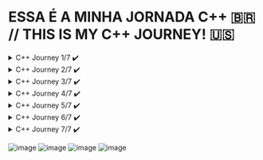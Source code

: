 # ESSA É A MINHA JORNADA C++ 🇧🇷 // THIS IS MY C++ JOURNEY! 🇺🇸

<details>
<summary>C++ Journey 1/7 ✔️</summary>

## Para rodar o jogo da advinhação 🇧🇷 // To run the guessing game! 🇺🇸 ▶️
```
g++ Step1_knowing_the_language/guessingGame/guessingGame.cpp -o  Step1_knowing_the_language/guessingGame/guessingGame && ./Step1_knowing_the_language/guessingGame/guessingGame
```

## Para rodar o jogo da forca 🇧🇷 // To run the hangman game! 🇺🇸 ▶️
```
make ./Step1_knowing_the_language/hangmanGame/hangman && ./Step1_knowing_the_language/hangmanGame/hangman
```

<details>
<summary>C++: CONHECENDO A LINGUAGEM E A STL 🇧🇷</summary> 
  Parabéns! Finalizamos dois projetos do curso de Introdução à Linguagem C++!
  
  Faremos uma rápida revisão. O primeiro projeto foi o Jogo da Adivinhação; aprendemos a ler valores com `cin` e imprimi-los com `cout`, além de inserir quebra de linha com `endl;`.
  
  Também vimos alguns tipos novos de C++ que não tínhamos em C, como o `bool` e as constantes `const`, usadas para marcar as variáveis como inalteráveis. Tivemos a oportunidade de revisar algumas funções como setar a semente dos números aleatórios de `srand()`  e recebê-los com `rand()`. Usamos também `abs()` que retorna um valor absoluto do número.
  
  Revimos também a utilização de números reais em contas, usando variáveis do tipo `double` para resolver problemas da pontuação no jogo, modificando a saída de C++ para imprimi-lo com duas casas decimais após a vírgula com `precision()` e `fixed`.
  
  Já no segundo projeto, o Jogo da Forca, nos aprofundamos muito nos novos tipos de C++ ao usar `string`, que são valores como palavras ou frases que nos ajudam a lidar com essa categoria de dados. Ainda, utilizamos o `map` para exercer função de dicionário, permitindo-nos guardas as variáveis chutadas e não chutadas como caracteres ao invés de números.
  
  Vimos inclusive o vetor de alocação dinâmica vector, o qual também recebe uma variável genérica, como quando guardamos os chutes errados feitos pelo usuário, inserimos `char` dentro. Quando quisemos ler um arquivo e guardá-lo dentro de um vetor escrevendo vector,`string`>.
  
  Iteramos sob `string` ou vector em C++11 com laços de repetição diferenciados, o que torna a leitura do código mais fácil e sucinto. Ao invés de gerarmos um índice que passa por todas as posições de um vetor, reduzimos apenas para a variável a ser iterada direto na letra que é parte da `palavra-secreta`.
  
  Mais para o final do projeto, aprendemos a lidar com arquivos externos; como fazer a leitura destes com `ifstream` e sua escrita com `ofstream`, os quais são sintaxes bastante parecidas com `cin` e `cout` respectivamente.

</details>

<details>
<summary>C++: GETTING TO KNOW THE LANGUAGE AND THE STL 🇺🇸</summary> 
  Congratulations! We have completed two projects in the Introduction to C++ Language course!
  
  Let's do a quick review. The first project was the Guessing Game; we learned how to read values ​​with `cin` and print them with `cout`, as well as insert line breaks with `endl`.
  
  We also saw some new types in C++ that we didn't have in C, like `bool` and `const` constants, used to mark variables as unchangeable. We had the opportunity to review some functions like setting the seed of random numbers with `srand()` and receiving them with `rand()`. We also used `abs()` which returns the absolute value of a number.
  
  We also reviewed the use of real numbers in calculations, using variables of type `double` to solve problems with score in the game, modifying the output of C++ to print it with two decimal places after the comma with `precision()` and `fixed`.
  
  In the second project, Hangman, we delved deeply into the new types of C++ by using `string`, which are values ​​like words or phrases that help us deal with this category of data. We also used the `map` to serve as a dictionary, allowing us to store the guessed and unguessed variables as characters instead of numbers.
  
  We even saw the dynamic allocation vector vector, which also receives a generic variable, such as when we store the wrong guesses made by the user, we insert `char` inside. When we wanted to read a file and store it inside a vector, we wrote vector<`string`>.
  
  We iterated over `string` or vector in C++11 with different repetition loops, which makes reading the code easier and more concise. Instead of generating an index that goes through all the positions of a vector, we reduced it only to the variable to be iterated directly in the letter that is part of the secret word.
  
  Towards the end of the project, we learned how to deal with external files; how to read them with `ifstream` and write them with `ofstream`, which have syntaxes very similar to `cin` and `cout` respectively.

</details>

![image](https://github.com/parisi18/all-cpp/assets/66031419/4a199280-3e26-4f08-b83b-0ba4f5c8b132)

![image](https://github.com/parisi18/all-cpp/assets/66031419/f3565fff-dd00-43e2-9dda-ef7dfae5bfb7)

</details>

<details>
<summary>C++ Journey 2/7 ✔️</summary>

## Para rodar o jogo da forca 🇧🇷 // To run the hangman game! 🇺🇸 ▶️
```
g++ Step2_advancing_the_lang/hangmanGame/*.cpp -o hangman.out && ./hangman.out 
```

<details>
<summary>AVANÇANDO COM C++: ENTENDA MELHOR A LINGUAGEM 🇧🇷</summary> 
  Parabéns por terem finalizado esse treinamento de C++!  

  Primeiro nós vimos como trabalhar de forma mais profissional, invés de ter todos os arquivos aqui, todas as funções no mesmo arquivo, nós começamos a separar em arquivos diferentes. E nesse processo, nós entendemos o motivo para termos `arquivos de cabeçalho`, nós entendemos como funciona o processo de `compilação` e de `linking`, nós conhecemos algumas estrutura como `instruções` e `pré-processamento`.

  Nós utilizamos o `pragma once`, então nós começamos a entender por baixo dos panos como as coisas funcionam, só que para não precisar ter esse trabalho todo, nós começamos a utilizar uma `IDE`. No meu caso, utilizei a `CodeLite` no Ubuntu.

  Enfim, nós aprendemos a trabalhar de forma mais profissional e nós começamos a conhecer funcionalidades do C++, como `static` para manter um valor, um `símbolo dentro daquela unidade de tradução`, da `translation unit`.

  Nós aprendemos sobre referências, aprendemos sobre referências `constantes`, vimos sobre `namespaces`, `resolução de namespaces`, `gerenciamento de memória`.

</details>

<details>
<summary>MOVING FORWARD WITH C++: UNDERSTAND THE LANGUAGE BETTER 🇺🇸</summary> 
  Congratulations on completing this C++ training!  
  
  First, we learned how to work more professionally. Instead of having all the files here, all the functions in the same file, we started to separate them into different files. And in this process, we understood the reason for having `header files`, we understood how the `compilation` and `linking` process works, we got to know some structures like instructions and preprocessing.
  
  We used `pragma once`, so we started to understand how things work under the hood, but to avoid having all this work, we started using an `IDE`. In my case, I used `CodeLite` on Ubuntu.
  
  In the end, we learned to work more professionally and we started to get to know C++ features, like `static` to keep a value, a `symbol within that translation unit`.
  
  We learned about references, learned about `const` references, saw about `namespaces`, `namespace resolution`, `memory management`.
</details>

![image](https://github.com/parisi18/all-cpp/assets/66031419/da8b3283-97ac-479d-8848-c46fe33fa396)

![image](https://github.com/parisi18/all-cpp/assets/66031419/103ea98b-2c03-4460-a80f-8983dd8696aa)


</details>

<details>
<summary>C++ Journey 3/7 ✔️</summary>

## Crie sua conta no banco! 🇧🇷 // Create your bank account! 🇺🇸 ▶️
```
g++ Step3_oop/Bank/src/*.cpp -o Step3_oop/Bank/src/bank.o && ./Step3_oop/Bank/src/bank.o
```

⚠️ Adicionei por conta própria as classes `Atm` e `AccountManager`, para que os conceitos pudessem ser utilizados de forma mais dinâmica. Fique a vontade para testar. 🇧🇷

⚠️ I added the `Atm` and `AccountManager` classes on my own, so that the concepts could be used more dynamically. Feel free to test it out. 🇺🇸

<details>
<summary>ORIENTAÇÃO A OBJETOS COM C++: CLASSES, MÉTODOS E ATRIBUTOS 🇧🇷</summary> 
Parabéns por ter chegado ao final desse treinamento em que nós vimos sobre `programação orientada a objetos` usando C++!   

A `programação orientada a objetos` é um paradigma bastante completo e complexo. Mas, vamos recapitular o que nós vimos nesse treinamento. Nós começamos falando sobre um `cenário de um banco`, então nós precisávamos `criar uma conta`, e criando a conta, nós vimos diferenças entre `struct` e `class`, então nós começamos a utilizar `classes`.

Falamos sobre 2 de alguns dos pilares da orientação a objetos, sobre `abstração`, que basicamente consiste em `trazer algo do mundo real`, de forma mais abstrata, mais concisa, e trazer para o sistema. E também sobre `encapsulamento`, onde nós `limitamos acesso` as nossas propriedades, `aos nossos atributos`. Então, por exemplo, para alguém alterar o saldo, precisa sacar ou depositar.

Então nós começamos a entender esses conceitos, e para isso nós aprendemos o que são `atributos`, o que são `métodos`, como separar entre `membros privados e públicos`. Falando em membros, nós também aprendemos sobre `membros estáticos`, que não pertencem a instâncias, mas sim, a classe em si, como se fossem variáveis globais, mas de uma classe.

Então nós fomos evoluindo e falamos bastante sobre `construtores`, vimos como ter vários construtores, sobre construtor padrão, falamos sobre a `lista de inicialização`, depois nós voltamos a falar um pouco mais sobre outros tipos de métodos, como os métodos `destrutores`, qual é a sua utilidade, nós vimos um exemplo prático.

Nós falamos sobre `composição de objetos`, um pouco de performance, que é um assunto que eu gosto muito, conhecemos a `conversão implícita` e, inclusive, falamos sobre o `explicit` do construtor.

</details>

<details>
<summary>OBJECT-ORIENTED PROGRAMMING WITH C++: CLASSES, METHODS, AND ATTRIBUTES 🇺🇸</summary> 
Congratulations on completing this training where we learned about `object-oriented programming` using C++!  

`Object-oriented programming` is a quite comprehensive and complex paradigm. But, let's recap what we covered in this training. We started by discussing a `bank scenario`, then we needed to `create an account`, and in creating the account, we saw the differences between `struct` and `class`, so we started using `classes`.

We talked about 2 of the pillars of object orientation, about `abstraction`, which basically consists of `bringing something from the real world`, in a more abstract, concise way, and bringing it into the system. And also about `encapsulation`, where we `limit access` to our properties, `to our attributes`. So, for example, for someone to change the balance, they need to withdraw or deposit.

Then we started to understand these concepts, and for that, we learned what `attributes` are, what `methods` are, how to separate between `private and public members`. Speaking of members, we also learned about `static members`, which do not belong to instances, but rather to the class itself, as if they were global variables, but from a class.

So we evolved and talked a lot about `constructors`, saw how to have several constructors, about the default constructor, talked about the `initialization list`, then we returned to talk a little more about other types of methods, like `destructors`, what their usefulness is, we saw a practical example.

We talked about `object composition`, a bit about performance, which is a subject I really like, we learned about `implicit conversion`, and even talked about the `explicit` of the constructor.
</details>

![image](https://github.com/parisi18/all-cpp/assets/66031419/70d0d831-21c0-41ea-b36f-70eaa607702b)

![image](https://github.com/parisi18/all-cpp/assets/66031419/77acba12-2d45-46e4-ba82-b11de9939ce5)

</details>


<details>
<summary>C++ Journey 4/7 ✔️</summary>

## Use a Simulação de ATM! 🇧🇷 // Use the Fake ATM! 🇺🇸 ▶️
```
g++ Step4_oop_inheritance/src/*.cpp -o Step4_oop_inheritance/src/bank.o && ./Step4_oop_inheritance/src/bank.o
```

⚠️ Adicionei por conta própria os `namespaces`: `AccountType`, `AtmOption` e `Login`, para facilitar na compreensão de algumas decisões. Além disso, os ensinamentos do curso foram adaptados ao meu exemplo! 🇧🇷

⚠️ I added the `namespaces`: `AccountType`, `AtmOption`, and `Login` on my own, to facilitate the understanding of some decisions. Furthermore, the teachings of the course were adapted to my example! 🇺🇸

<details>
<summary>ORIENTAÇÃO A OBJETOS COM C++: TRABALHANDO COM HERANÇA 🇧🇷</summary>  
Congratulations on completing this Object-Oriented Programming with C++ training.

We learned about `inheritance`. For example, we have a `SavingsAccount` that inherits from `Account`. We understood what inheritance is, what it is for, etc.

And of course, we learned the syntax, the `:public`, and the `name of the class we want to inherit from`. We talked about `virtual methods`, `override`, `final classes`, `Polymorphism`, thus covering the `four pillars of object orientation`. We talked about `multiple inheritance`, implemented multiple inheritance. For example, in the account holder, where it is a person and is also something authenticable. We talked about how to `manage resources through multiple inheritance`. In the end, we understood the real purpose of Polymorphism, where we can have someone who is authenticable; be it a client, a manager, regardless of anything, it will work. An account, being a checking or savings account, will work. We saw some `good programming practices` during development, especially of the account. It was here that we began to understand the idea of `pure virtual methods`, `abstract classes`.

</details>

<details>
<summary>OBJECT-ORIENTED PROGRAMMING WITH C++: WORKING WITH INHERITANCE  🇺🇸</summary>  
Parabéns por terem chegado ao final desse treinamento de Programação Orientada Objeto com C++.

Aprendemos sobre a tal `herança`. Então nós temos aqui, por exemplo, uma `ContaPopanca` que herda de `Conta`. Então nós entendemos o que é herança, para que serve, etc.

E é claro, aprendemos a sintaxe, esse `:public`, e o `nome da classe que queremos herdar`. Falamos sobre `métodos virtuais`, `override`, `classes finais`, `Polimorfismo`, então, fechamos os `quatro pilares da orientação objetos`. Falamos sobre `herança múltipla`, implementamos herança múltipla. Por exemplo, em titular, em que é uma pessoa e é algo autenticavel também. Falamos sobre como `gerenciar recursos através de herança múltipla`. No final das contas entendemos o real propósito do Polimorfismo, onde a gente pode ter alguém que seja autenticavel; seja cliente, seja gerente, independente de qualquer coisa, isso vai funcionar. Uma conta, sendo corrente ou poupança, vai funcionar. Vimos algumas `boas práticas de programação` durante o desenvolvimento, principalmente da conta. Foi aqui que começamos a entender a ideia de `métodos puramente virtuais`, `classes abstratas`.

</details>


![image](https://github.com/parisi18/all-cpp/assets/66031419/917f6a5a-07d5-4020-a595-a9034bd4a2c5)

![image](https://github.com/parisi18/all-cpp/assets/66031419/8da01464-6386-41a6-b870-8f0af8af3a26)

</details>

<details>
<summary>C++ Journey 5/7 ✔️</summary>

## Use a Simulação de ATM! 🇧🇷 // Use the Fake ATM! 🇺🇸 ▶️
```
g++ Step5_enum_template_and_more/src/*.cpp -o Step5_enum_template_and_more/src/atm.o && ./Step5_enum_template_and_more/src/atm.o
```

<details>
<summary>AVANÇANDO COM C++: ENUM, TEMPLATES E MAIS RECURSOS 🇧🇷</summary>  
  
Parabéns por chegar ao final deste treinamento, onde avançamos um pouco os nossos conhecimentos de C++! 

Nós começamos esse treinamento com a necessidade de representarmos o dia da semana de pagamento de um funcionário. Nós vimos algumas opções e conhecemos `enum`, `enum class`, falamos sobre escopo, etc.

Depois fomos adicionar algumas funcionalidades aqui na conta. Então permitimos que, por exemplo, utilizando um `operador de soma com atribuição` nós pudéssemos `depositar valores` nessa conta.

Com isso, nós aprendemos sobre a `sobrecarga de operadores`. Enquanto fazíamos isso, nós conhecemos também o conceito de `friend functions` e através desse avanço de conhecimento, nós conhecemos alguns tipos diferentes, como `variant`, `any`, `optional` e `pair`. Então aprendemos como lidar com alguns `tipos mais complexos do C++`.

Falando desses tipos mais complexos, nós entendemos essa sintaxe interessante aqui, que são `templates`. Nós aprendemos a criar uma `template function`, uma `template class`. Vimos como ter tipos como parâmetros e até valores na hora de pedirmos para o compilador gerar código para nós.

No final, vimos que isso pode acabar sendo um tiro no pé, pode ser um problema. Por exemplo: ao tornar a conta um template, eu precisaria fazer com que todas essas funções que recebem uma conta também fossem um template, então teríamos um grande problema. No nosso caso, vimos que não vale a pena, mas nós aprendemos a utilizar, nós vimos como utilizar.

Não só templates, mas C++ como uma linguagem em si, ainda tem muito mais coisa para estudarmos, tem muito mais coisa para aprendermos; mas eu espero que você tenha tirado um bom proveito desse treinamento.

</details>

<details>
<summary>MOVING FORWARD WITH C++: ENUM, TEMPLATES AND MORE RESOURCES 🇺🇸</summary>  

Congratulations on completing this training, where we advanced our C++ knowledge a bit! 

We started this training with the need to represent the payday of an employee. We saw some options and learned about `enum`, `enum class`, talked about scope, etc.

Then we added some functionalities to the account. So, for example, by using a `plus-equals operator`, we could `deposit values` into this account.

With that, we learned about `operator overloading`. While doing this, we also learned about the concept of `friend functions` and through this advancement of knowledge, we learned about some different types, such as `variant`, `any`, `optional`, and `pair`. So, we learned how to handle some `more complex C++ types`.

Speaking of these more complex types, we understood this interesting syntax here, which are `templates`. We learned to create a `template function`, a `template class`. We saw how to have types as parameters and even values when asking the compiler to generate code for us.

In the end, we saw that this can end up leading to complications. For example: by making the account a template, I would need to make all these functions that receive an account also templates, so we would have a big problem. In our case, we saw that it is not worth it, but we learned how to use it, we saw how to use it.

Not only templates, but C++ as a language itself, still has a lot more to study, a lot more to learn; but I hope you have taken good advantage of this training.

</details>

![image](https://github.com/parisi18/all-cpp/assets/66031419/b89d3b86-2c02-424f-a70a-7a2255fb3098)

![image](https://github.com/parisi18/all-cpp/assets/66031419/1b453964-8a41-460e-a658-6f24036a3757)

</details>

<details>
<summary>C++ Journey 6/7 ✔️</summary>

## Rode os testes com Catch2! 🇧🇷 // Run the tests using Catch2! 🇺🇸 ▶️

## Testes do Leilão 🇧🇷 // Auction tests 🇺🇸:  
```
g++ -I Step6_tdd_catch2/Auction/include/ Step6_tdd_catch2/Auction/src/* Step6_tdd_catch2/Auction/tests/main-test.cpp Step6_tdd_catch2/Auction/tests/test-auction.cpp -o Step6_tdd_catch2/Auction/tests/test-auction.o && ./Step6_tdd_catch2/Auction/tests/test-auction.o -s
```

## Testes do Avaliador 🇧🇷 // Evaluator tests 🇺🇸:
```
g++ -I Step6_tdd_catch2/Auction/include/ Step6_tdd_catch2/Auction/src/* Step6_tdd_catch2/Auction/tests/main-test.cpp Step6_tdd_catch2/Auction/tests/test-evaluator.cpp -o Step6_tdd_catch2/Auction/tests/test-evaluator.o && ./Step6_tdd_catch2/Auction/tests/test-evaluator.o -s
```

## Testes do Usuário 🇧🇷 // User tests 🇺🇸:
```
g++ -I Step6_tdd_catch2/Auction/include/ Step6_tdd_catch2/Auction/src/* Step6_tdd_catch2/Auction/tests/main-test.cpp Step6_tdd_catch2/Auction/tests/test-user.cpp -o Step6_tdd_catch2/Auction/tests/test-user.o && ./Step6_tdd_catch2/Auction/tests/test-user.o -s
```

<details>
<summary>C++ E TDD: TESTES DE UNIDADE COM CATCH2 🇧🇷</summary>  
  
Parabéns por terem chegado ao final desse treinamento tão importante, que é o de testes automatizados usando o C++!

Nesse treinamento nós aprendemos bastante coisas, mas eu quero focar nessa imagem que durante o treinamento em si nem olhamos, só vimos na introdução. Nós praticamos durante esse treinamento `testes de unidade`.

![image](https://github.com/parisi18/all-cpp/assets/66031419/00d5d57c-a14e-4928-a90e-d19642c3296b)


O que significa um `teste de unidade`? É um teste que simplesmente `testa a menor unidade possível`. Por exemplo: o método para avaliar de um leilão, o método para recuperar primeiro nome de usuário, o método para receber lance de um leilão.

Ou seja, a menor unidade possível. Ele `testa o mínimo` sem escrever em arquivo, sem acessar banco de dados, sem juntar várias classes; o mínimo possível. Existem técnicas para garantirmos que não misturemos classes durante testes de unidade, mas isso pode ficar para um assunto futuro. O ponto é: praticamos aqui os testes de unidade.

E se você der uma olhada nesse exemplo aqui, nessa imagem, tem algumas coisas interessantes. Essa aqui é a famosa `pirâmide de testes`.
Na pirâmide de testes nós temos na base `testes de unidade` porque eles `são muito rápidos` e são `simples de escrever`, como vimos aqui, e eles `geram bastante valor`. Para quem conhece o desenho do Papa-Léguas e Coiote, nós temos aqui embaixo porque é rápido, conseguimos executar muitos testes de unidade em um pequeno espaço de tempo.

`Testes de integração` seriam testes onde batemos em um banco de dados, escrevemos em um arquivo, chamamos um API externo e chamamos um outro programa, ou alguma coisa do tipo. Ou seja, um teste onde nosso código se integra com outro.

Ele é um pouco mais difícil de escrever, é `um pouco mais demorado` porque `depende de coisas externas` e é `mais propenso à falha`. Porque se o banco de dados estiver fora do ar ou se o arquivo não puder ser escrito, o teste vai falhar.

Já um `teste end-to-end`, é o que é chamado de `teste ponta a ponta`. Se estamos criando uma aplicação desktop, por exemplo, um Word da vida, um teste end-to-end significa abrir essa aplicação pronta e testar, clicar nos botões, ver o que acontece. Ou seja, é um `teste na perspectiva do usuário`, de quem vai usar aquele programa. Além de ser `muito lento`, ele também é `muito propenso às falhas`. Se um botão mudar de lugar, o teste falha etc.

Por isso essa pirâmide é assim, você deve ter muitos testes de unidade, ter alguns teste de integração e testes end-to-end e testes de ponta a ponta só para os mais importantes para o seu sistema. Seja seu jogo, sua aplicação desktop etc.

Com isso, nós encerramos esse treinamento. De novo, vimos bastante coisas, falamos sobre testes em si e o que são. Falamos sobre a ferramenta `Catch2`, que é uma das inúmeras ferramentas de testes automatizados em C++. Falamos sobre como organizarmos nossos testes `generator`, `sections` e `test cases`.

Vimos como `otimizarmos a compilação do nosso teste` separando em arquivos separados. Aprendemos sobre a `técnica de TDD`, que consiste em `criarmos o teste antes do código`. Praticamos bastante isso tudo.

</details>

<details>
<summary>C++ AND TDD: UNIT TESTS WITH CATCH2 🇺🇸</summary>  

Congratulations on reaching the end of this important training on automated testing using C++!

In this training, we learned a lot, but I want to focus on this image that we didn't really look at during the training itself, only in the introduction. During this training, we practiced `unit tests`.

![image](https://github.com/parisi18/all-cpp/assets/66031419/00d5d57c-a14e-4928-a90e-d19642c3296b)

What does a `unit test` mean? It is a test that simply `tests the smallest possible unit`. For example: the method to evaluate an auction, the method to retrieve the first name of a user, the method to place a bid in an auction.

In other words, the smallest possible unit. It `tests the minimum` without writing to a file, without accessing a database, without combining multiple classes; the minimum possible. There are techniques to ensure that we do not mix classes during unit tests, but that can be a topic for the future. The point is: we practiced unit tests here.

And if you take a look at this example here, in this image, there are some interesting things. This here is the famous `testing pyramid`. 

In the testing pyramid, we have `unit tests` at the base because they are `very fast` and are `simple to write`, as we saw here, and they `generate a lot of value`. For those who know the Road Runner and Coyote cartoon, we have them at the bottom because it’s fast; we can run many unit tests in a short period of time.

`Integration tests` are tests where we hit a database, write to a file, call an external API, or call another program, or something like that. In other words, a test where our code integrates with another.

It is a bit more difficult to write, a `bit more time-consuming` because it `depends on external things` and is `more prone to failure`. Because if the database is down or if the file cannot be written, the test will fail.

An `end-to-end test`, also known as a `point-to-point test`, is when we are creating a desktop application, for example, something like Word, an end-to-end test means opening this finished application and testing it, clicking the buttons, seeing what happens. In other words, it is a `test from the user's perspective`, of who will use that program. Besides being `very slow`, it is also `very prone to failure`. If a button changes place, the test fails, etc.

That’s why this pyramid is like this: you should have many unit tests, some integration tests, and end-to-end tests only for the most important aspects of your system, whether it’s your game, your desktop application, etc.

With this, we conclude this training. Again, we covered a lot of things, we talked about tests themselves and what they are. We talked about the tool `Catch2`, which is one of the many automated testing tools in C++. We talked about how to organize our tests with `generators`, `sections`, and `test cases`.

We saw how to `optimize the compilation of our tests` by separating them into different files. We learned about the `TDD technique`, which consists of `creating the test before the code`. We practiced a lot of this.

---
</details>

![image](https://github.com/parisi18/all-cpp/assets/66031419/2161be77-efde-40c5-bd5e-ec69693f361b)

![image](https://github.com/parisi18/all-cpp/assets/66031419/26f0dd35-3978-4365-8264-d94f356f50ec)


</details>

<details>
<summary>C++ Journey 7/7  ✔️</summary>

## Tente usar os conceitos 🇧🇷 //  Try to use the concepts 🇺🇸

```
g++ -I Step7_performance_optimization/Auction/include/ Step7_performance_optimization/Auction/src/* Step7_performance_optimization/Auction/main.cpp -o Step7_performance_optimization/Auction/main.o && ./Step7_performance_optimization/Auction/main.o
```

<details>
<summary>AVANÇANDO COM C++: PERFORMANCE E OTIMIZAÇÃO 🇧🇷</summary>  
  
Parabéns por ter chegado ao final de mais um treinamento de C++. 

Nesse treinamento nós avançamos muito nos nossos conhecimentos, aprendemos `recursos avançados do C++`, falamos um pouco de `performance` e vimos sobre `cópia de dados`, `L-value`, `R-value`, então aprendemos bastante coisas - coisas muito interessantes!

Se tudo der certo, não vamos precisar implementar `copy constructors`, `move constructors`; mas se precisarmos, ou quando precisarmos, o conhecimento já estará aqui e nós estaremos aptos para isso.

Lembrando que se você usa `smart pointers` e se você deixa que o C++ te ajude a gerenciar os recursos, nós não precisamos desse conhecimento. Só que se você precisar de um controle maior, pegar o controle do C++ e falar que não quer usar o vector dele, a string dele e que quer criar os seus próprios, nesse momento inevitavelmente esse tipo de conhecimento vai ser fundamental e obrigatório!

</details>

<details>
<summary>MOVING FORWARD WITH C++: PERFORMANCE AND OPTIMIZATION 🇺🇸</summary>  
  
Congratulations on reaching the end of another C++ training.

In this training, we have advanced significantly in our knowledge, learning about `advanced C++ features`, discussing `performance`, and exploring `data copying`, `L-value`, and `R-value`. We've covered a lot - very interesting topics!

Ideally, we won't need to implement `copy constructors` or `move constructors`; but if we do, or when we do, the knowledge will already be here and we will be prepared for it.

Remember that if you use `smart pointers` and let C++ help manage resources, we don't need this knowledge. However, if you need greater control, if you want to take control of C++ and decide not to use its vector, its string, and create your own, at that moment, this type of knowledge will be fundamental and mandatory!

</details>

![image](https://github.com/parisi18/all-cpp/assets/66031419/c1d2dee8-3681-45dc-a9a1-1df444c9d3ba)
![image](https://github.com/parisi18/all-cpp/assets/66031419/1558308a-870d-4b06-b08f-32e3d649136d)


</details>


![image](https://github.com/parisi18/all-cpp/assets/66031419/16094765-f175-458a-8f80-66ddd71e3eb4)
![image](https://github.com/parisi18/all-cpp/assets/66031419/ad33e086-4e4b-4e94-b1cb-cb109fb005ba)
![image](https://github.com/parisi18/all-cpp/assets/66031419/9e580b85-91cf-4dcf-bc38-1f8289a94196)
![image](https://github.com/parisi18/all-cpp/assets/66031419/08aba9d6-f32c-449d-ad69-1756d6e870ba)


